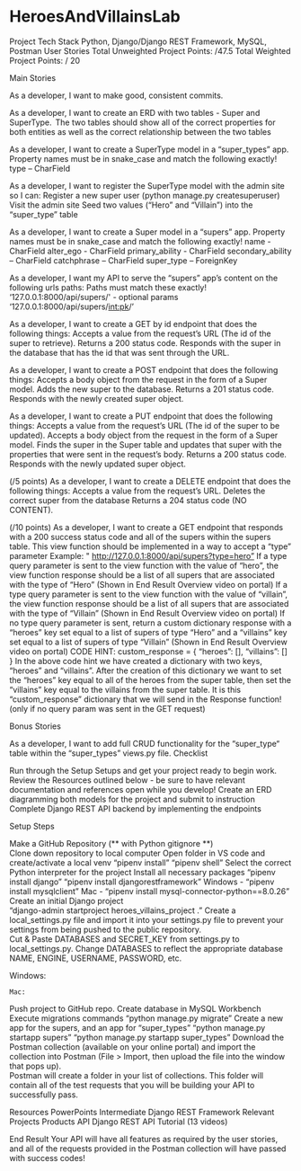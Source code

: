 # HeroesAndVillainsLab
Project
Tech Stack
Python, Django/Django REST Framework, MySQL, Postman
User Stories
Total Unweighted Project Points: /47.5
Total Weighted Project Points: / 20
 

 
Main Stories
 
As a developer, I want to make good, consistent commits.  

As a developer, I want to create an ERD with two tables - Super and SuperType. 
The two tables should show all of the correct properties for both entities as well as the correct relationship between the two tables
 
As a developer, I want to create a SuperType model in a “super_types” app. 
Property names must be in snake_case and match the following exactly! 
type – CharField     
 
As a developer, I want to register the SuperType model with the admin site so I can: 
Register a new super user (python manage.py createsuperuser) 
Visit the admin site 
Seed two values (“Hero” and “Villain”) into the “super_type” table 
 
As a developer, I want to create a Super model in a “supers” app. 
Property names must be in snake_case and match the following exactly! 
name - CharField 
alter_ego  - CharField 
primary_ability - CharField 
secondary_ability – CharField 
catchphrase – CharField 
super_type – ForeignKey 
 
As a developer, I want my API to serve the “supers” app’s content on the following urls paths: 
Paths must match these exactly! 
‘127.0.0.1:8000/api/supers/' - optional params 
‘127.0.0.1:8000/api/supers/<int:pk>/’ 
 
As a developer, I want to create a GET by id endpoint that does the following things: 
Accepts a value from the request’s URL (The id of the super to retrieve). 
Returns a 200 status code. 
Responds with the super in the database that has the id that was sent through the URL. 
 
As a developer, I want to create a POST endpoint that does the following things: 
Accepts a body object from the request in the form of a Super model. 
Adds the new super to the database. 
Returns a 201 status code. 
Responds with the newly created super object. 
 
As a developer, I want to create a PUT endpoint that does the following things: 
Accepts a value from the request’s URL (The id of the super to be updated). 
Accepts a body object from the request in the form of a Super model. 
Finds the super in the Super table and updates that super with the properties that were sent in the request’s body. 
Returns a 200 status code. 
Responds with the newly updated super object. 
 
(/5 points) As a developer, I want to create a DELETE endpoint that does the following things: 
Accepts a value from the request’s URL. 
Deletes the correct super from the database 
Returns a 204 status code (NO CONTENT). 
 
(/10 points) As a developer, I want to create a GET endpoint that responds with a 200 success status code and all of the supers within the supers table. 
This view function should be implemented in a way to accept a “type” parameter 
Example: " http://127.0.0.1:8000/api/supers?type=hero” 
If a type query parameter is sent to the view function with the value of “hero”, the view function response should be a list of all supers that are associated with the type of “Hero” (Shown in End Result Overview video on portal) 
If a type query parameter is sent to the view function with the value of “villain”, the view function response should be a list of all supers that are associated with the type of “Villain” (Shown in End Result Overview video on portal) 
If no type query parameter is sent, return a custom dictionary response with a “heroes” key set equal to a list of supers of type “Hero” and a “villains” key set equal to a list of supers of type “Villain” (Shown in End Result Overview video on portal) 
CODE HINT: custom_response = { “heroes”: [], “villains”: [] } 
In the above code hint we have created a dictionary with two keys, “heroes” and “villains”. After the creation of this dictionary we want to set the “heroes” key equal to all of the heroes from the super table, then set the “villains” key equal to the villains from the super table.
It is this “custom_response” dictionary that we will send in the Response function! (only if no query param was sent in the GET request)

Bonus Stories

As a developer, I want to add full CRUD functionality for the “super_type“ table within the “super_types” views.py file.
Checklist

Run through the Setup Setups and get your project ready to begin work.
Review the Resources outlined below - be sure to have relevant documentation and references open while you develop!
Create an ERD diagramming both models for the project and submit to instruction
Complete Django REST API backend by implementing the endpoints

Setup Steps

Make a GitHub Repository (** with Python gitignore **)  
Clone down repository to local computer 
Open folder in VS code and create/activate a local venv 
“pipenv install” 
“pipenv shell” 
Select the correct Python interpreter for the project 
Install all necessary packages 
“pipenv install django” 
“pipenv install djangorestframework” 
Windows - “pipenv install mysqlclient” 
Mac - “pipenv install mysql-connector-python==8.0.26” 
Create an initial Django project  
“django-admin startproject heroes_villains_project .” 
Create a local_settings.py file and import it into your settings.py file to prevent your settings from being pushed to the public repository.  
Cut & Paste DATABASES and SECRET_KEY from settings.py to local_settings.py. Change DATABASES to reflect the appropriate database NAME, ENGINE, USERNAME, PASSWORD, etc. 

Windows: 

    Mac: 

Push project to GitHub repo. 
Create database in MySQL Workbench 
Execute migrations commands 
“python manage.py migrate” 
Create a new app for the supers, and an app for “super_types” 
“python manage.py startapp supers” 
“python manage.py startapp super_types” 
Download the Postman collection (available on your online portal) and import the collection into Postman (File > Import, then upload the file into the window that pops up).  
Postman will create a folder in your list of collections. This folder will contain all of the test requests that you will be building your API to successfully pass. 
 

Resources
PowerPoints
Intermediate Django REST Framework
Relevant Projects 
Products API
Django REST API Tutorial (13 videos)

End Result
Your API will have all features as required by the user stories, and all of the requests provided in the Postman collection will have passed with success codes! 
